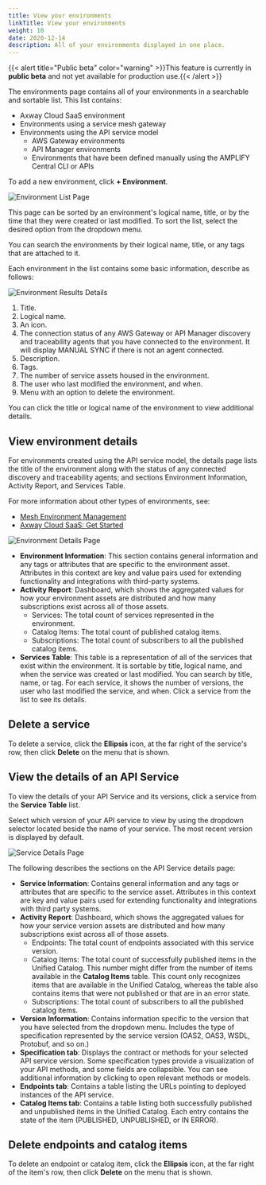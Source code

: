 ```yaml
---
title: View your environments
linkTitle: View your environments
weight: 10
date: 2020-12-14
description: All of your environments displayed in one place.
---
```


{{< alert title="Public beta" color="warning" >}}This feature is currently in **public beta** and not yet available for production use.{{< /alert >}}

The environments page contains all of your environments in a searchable and sortable list. This list contains:

* Axway Cloud SaaS environment
* Environments using a service mesh gateway
* Environments using the API service model
    * AWS Gateway environments
    * API Manager environments
    * Environments that have been defined manually using the AMPLIFY Central CLI or APIs

To add a new environment, click **+ Environment**.

![Environment List Page](/Images/central/EnvironmentListPage.png)

This page can be sorted by an environment's logical name, title, or by the time that they were created or last modified. To sort the list, select the desired option from the dropdown menu.

You can search the environments by their logical name, title, or any tags that are attached to it.

Each environment in the list contains some basic information, describe as follows:

![Environment Results Details](/Images/central/EnvironmentListResult.png)

1. Title.
2. Logical name.
3. An icon.
4. The connection status of any AWS Gateway or API Manager discovery and traceability agents that you have connected to the environment.  It will display MANUAL SYNC if there is not an agent connected.
5. Description.
6. Tags.
7. The number of service assets housed in the environment.
8. The user who last modified the environment, and when.
9. Menu with an option to delete the environment.

You can click the title or logical name of the environment to view additional details.

## View environment details

For environments created using the API service model, the details page lists the title of the environment along with the status of any connected discovery and traceability agents; and sections Environment Information, Activity Report, and Services Table.

For more information about other types of environments, see:

* [Mesh Environment Management](/docs/central/mesh_management/)
* [Axway Cloud SaaS: Get Started](/docs/central/quickstart/)

![Environment Details Page](/Images/central/EnvironmentDetailsPage.png)

* **Environment Information**: This section contains general information and any tags or attributes that are specific to the environment asset. Attributes in this context are key and value pairs used for extending functionality and integrations with third-party systems.
* **Activity Report**: Dashboard, which shows the aggregated values for how your environment assets are distributed and how many subscriptions exist across all of those assets.
    * Services: The total count of services represented in the environment.
    * Catalog Items: The total count of published catalog items.
    * Subscriptions: The total count of subscribers to all the published catalog items.
* **Services Table**: This table is a representation of all of the services that exist within the environment. It is sortable by title, logical name, and when the service was created or last modified. You can search by title, name, or tag. For each service, it shows the number of versions, the user who last modified the service, and when. Click a service from the list to see its details.

## Delete a service

To delete a service, click the **Ellipsis** icon, at the far right of the service's row, then click **Delete** on the menu that is shown.

## View the details of an API Service

To view the details of your API Service and its versions, click a service from the **Service Table** list.

Select which version of your API service to view by using the dropdown selector located beside the name of your service.  The most recent version is displayed by default.

![Service Details Page](/Images/central/ServiceDetailsPage.png)

The following describes the sections on the API Service details page:

* **Service Information**: Contains general information and any tags or attributes that are specific to the service asset. Attributes in this context are key and value pairs used for extending functionality and integrations with third party systems.
* **Activity Report**: Dashboard, which shows the aggregated values for how your service version assets are distributed and how many subscriptions exist across all of those assets.
    * Endpoints: The total count of endpoints associated with this service version.
    * Catalog Items: The total count of successfully published items in the Unified Catalog. This number might differ from the number of items available in the **Catalog Items** table. This count only recognizes items that are available in the Unified Catalog, whereas the table also contains items that were not published or that are in an error state.
    * Subscriptions: The total count of subscribers to all the published catalog items.
* **Version Information**: Contains information specific to the version that you have selected from the dropdown menu. Includes the type of specification represented by the service version (OAS2, OAS3, WSDL, Protobuf, and so on.)
* **Specification tab**: Displays the contract or methods for your selected API service version. Some specification types provide a visualization of your API methods, and some fields are collapsible. You can see additional information by clicking to open relevant methods or models.
* **Endpoints tab**: Contains a table listing the URLs pointing to deployed instances of the API service.
* **Catalog Items tab**: Contains a table listing both successfully published and unpublished items in the Unified Catalog. Each entry contains the state of the item (PUBLISHED, UNPUBLISHED, or IN ERROR).

## Delete endpoints and catalog items

To delete an endpoint or catalog item, click the **Ellipsis** icon, at the far right of the item's row, then click **Delete** on the menu that is shown.
